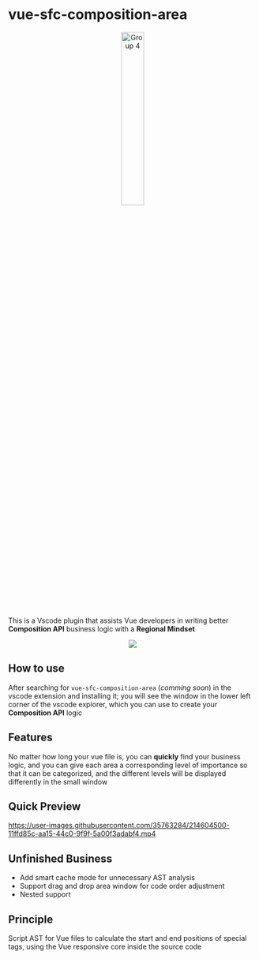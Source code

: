 # vue-sfc-composition-area

<div align=center>
  <img width="30%" height="30%" alt="Group 4" style="text-align: center;" src="https://user-images.githubusercontent.com/35763284/214764255-9f5b0b50-2977-42bb-b5da-e8a2d158b200.png">
</div>


This is a Vscode plugin that assists Vue developers in writing better **Composition API** business logic with a **Regional Mindset**

<div align=center>
  <img src="https://static.yinzhuoei.com/typecho/2023/01/25/578581116537861/1635527518options-vs-composition-api.png"></img>
</div>


## How to use

After searching for `vue-sfc-composition-area` (*comming soon*) in the vscode extension and installing it; you will see the window in the lower left corner of the vscode explorer, which you can use to create your **Composition API** logic


## Features

No matter how long your vue file is, you can **quickly** find your business logic, and you can give each area a corresponding level of importance so that it can be categorized, and the different levels will be displayed differently in the small window


## Quick Preview

https://user-images.githubusercontent.com/35763284/214604500-11ffd85c-aa15-44c0-9f9f-5a00f3adabf4.mp4


## Unfinished Business

- Add smart cache mode for unnecessary AST analysis
- Support drag and drop area window for code order adjustment
- Nested support

## Principle

Script AST for Vue files to calculate the start and end positions of special tags, using the Vue responsive core inside the source code
